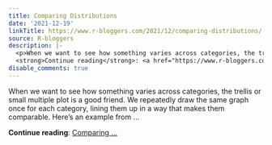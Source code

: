 ```yaml
---
title: Comparing Distributions
date: '2021-12-19'
linkTitle: https://www.r-bloggers.com/2021/12/comparing-distributions/
source: R-bloggers
description: |-
  <p>When we want to see how something varies across categories, the trellis or small multiple plot is a good friend. We repeatedly draw the same graph once for each category, lining them up in a way that makes them comparable. Here’s an example from ...</p>
  <strong>Continue reading</strong>: <a href="https://www.r-bloggers.com/2021/12/comparing-distributions/">Comparing ...
disable_comments: true
---
```

<p>When we want to see how something varies across categories, the trellis or small multiple plot is a good friend. We repeatedly draw the same graph once for each category, lining them up in a way that makes them comparable. Here’s an example from ...</p>
<strong>Continue reading</strong>: <a href="https://www.r-bloggers.com/2021/12/comparing-distributions/">Comparing ...